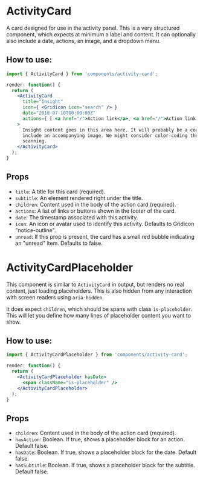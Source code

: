 ActivityCard
============

A card designed for use in the activity panel. This is a very structured component, which expects at minimum a label and content. It can optionally also include a date, actions, an image, and a dropdown menu.

## How to use:

```jsx
import { ActivityCard } from 'components/activity-card';

render: function() {
  return (
    <ActivityCard
      title="Insight"
      icon={ <Gridicon icon="search" /> }
      date="2018-07-10T00:00:00Z"
      actions={ [ <a href="/">Action link</a>, <a href="/">Action link 2</a> ] }
    >
      Insight content goes in this area here. It will probably be a couple of lines long and may
      include an accompanying image. We might consider color-coding the icon for quicker
      scanning.
    </ActivityCard>
  );
}
```

## Props

* `title`: A title for this card (required).
* `subtitle`: An element rendered right under the title.
* `children`: Content used in the body of the action card (required).
* `actions`: A list of links or buttons shown in the footer of the card.
* `date`: The timestamp associated with this activity.
* `icon`: An icon or avatar used to identify this activity. Defaults to Gridicon "notice-outline".
* `unread`: If this prop is present, the card has a small red bubble indicating an "unread" item. Defaults to false.

ActivityCardPlaceholder
=======================

This component is similar to `ActivityCard` in output, but renders no real content, just loading placeholders. This is also hidden from any interaction with screen readers using `aria-hidden`.

It does expect `children`, which should be spans with class `is-placeholder`. This will let you define how many lines of placeholder content you want to show.

## How to use:

```jsx
import { ActivityCardPlaceholder } from 'components/activity-card';

render: function() {
  return (
    <ActivityCardPlaceholder hasDate>
      <span className="is-placeholder" />
    </ActivityCardPlaceholder>
  );
}
```

## Props

* `children`: Content used in the body of the action card (required).
* `hasAction`: Boolean. If true, shows a placeholder block for an action. Default false.
* `hasDate`: Boolean. If true, shows a placeholder block for the date. Default false.
* `hasSubtitle`: Boolean. If true, shows a placeholder block for the subtitle. Default false.
